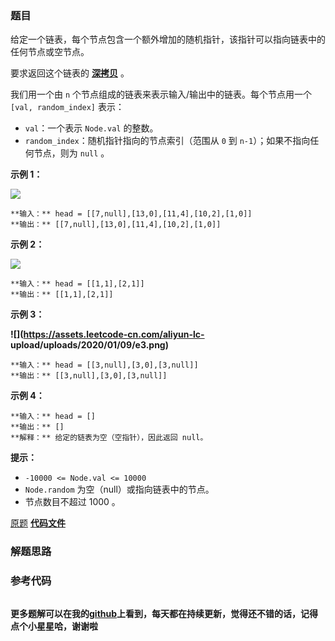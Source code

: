 ### 题目
给定一个链表，每个节点包含一个额外增加的随机指针，该指针可以指向链表中的任何节点或空节点。

要求返回这个链表的  **[深拷贝](https://baike.baidu.com/item/深拷贝/22785317?fr=aladdin)** 。

我们用一个由 `n` 个节点组成的链表来表示输入/输出中的链表。每个节点用一个 `[val, random_index]` 表示：

  * `val`：一个表示 `Node.val` 的整数。
  * `random_index`：随机指针指向的节点索引（范围从 `0` 到 `n-1`）；如果不指向任何节点，则为  `null` 。



**示例 1：**

![](https://assets.leetcode-cn.com/aliyun-lc-upload/uploads/2020/01/09/e1.png)

    
    
    **输入：** head = [[7,null],[13,0],[11,4],[10,2],[1,0]]
    **输出：** [[7,null],[13,0],[11,4],[10,2],[1,0]]
    

**示例 2：**

![](https://assets.leetcode-cn.com/aliyun-lc-upload/uploads/2020/01/09/e2.png)

    
    
    **输入：** head = [[1,1],[2,1]]
    **输出：** [[1,1],[2,1]]
    

**示例 3：**

**![](https://assets.leetcode-cn.com/aliyun-lc-
upload/uploads/2020/01/09/e3.png)**

    
    
    **输入：** head = [[3,null],[3,0],[3,null]]
    **输出：** [[3,null],[3,0],[3,null]]
    

**示例 4：**

    
    
    **输入：** head = []
    **输出：** []
    **解释：** 给定的链表为空（空指针），因此返回 null。
    



**提示：**

  * `-10000 <= Node.val <= 10000`
  * `Node.random` 为空（null）或指向链表中的节点。
  * 节点数目不超过 1000 。

[原题](https://leetcode-cn.com/problems/copy-list-with-random-pointer/)    **[代码文件]()**


### 解题思路




### 参考代码

```go


```




**更多题解可以在我的[github](https://github.com/LZH139/leetcode_Go)上看到，每天都在持续更新，觉得还不错的话，记得点个小星星哈，谢谢啦**
